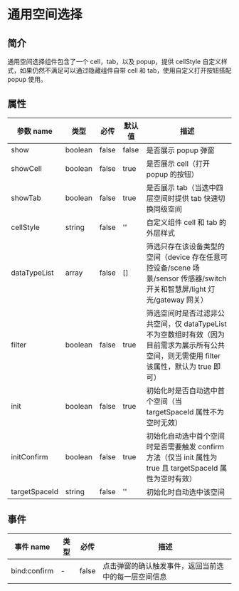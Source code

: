 # 通用空间选择

## 简介

通用空间选择组件包含了一个 cell，tab，以及 popup，提供 cellStyle 自定义样式，如果仍然不满足可以通过隐藏组件自带 cell 和 tab，使用自定义打开按钮搭配 popup 使用。

## 属性

| 参数 name     | 类型    | 必传  | 默认值 | 描述                                                                                                                                         |
| ------------- | ------- | ----- | ------ | -------------------------------------------------------------------------------------------------------------------------------------------- |
| show          | boolean | false | false  | 是否展示 popup 弹窗                                                                                                                          |
| showCell      | boolean | false | true   | 是否展示 cell（打开 popup 的按钮）                                                                                                           |
| showTab       | boolean | false | true   | 是否展示 tab（当选中四层空间时提供 tab 快速切换同级空间                                                                                      |
| cellStyle     | string  | false | ''     | 自定义组件 cell 和 tab 的外层样式                                                                                                            |
| dataTypeList  | array   | false | []     | 筛选只存在该设备类型的空间（device 存在任意可控设备/scene 场景/sensor 传感器/switch 开关和智慧屏/light 灯光/gateway 网关）                   |
| filter        | boolean | false | true   | 筛选空间时是否过滤非公共空间，仅 dataTypeList 不为空数组时有效（因为目前需求为展示所有公共空间，则无需使用 filter 该属性，默认为 true 即可） |
| init          | boolean | false | true   | 初始化时是否自动选中首个空间（当 targetSpaceId 属性不为空时无效）                                                                            |
| initConfirm   | boolean | false | true   | 初始化自动选中首个空间时是否需要触发 confirm 方法（仅当 init 属性为 true 且 targetSpaceId 属性为空时有效）                                   |
| targetSpaceId | string  | false | ''     | 初始化时自动选中该空间                                                                                                                       |

## 事件

| 事件 name    | 类型 | 必传  | 描述                                                 |
| ------------ | ---- | ----- | ---------------------------------------------------- |
| bind:confirm | -    | false | 点击弹窗的确认触发事件，返回当前选中的每一层空间信息 |
